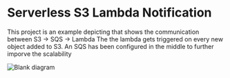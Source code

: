 # Serverless S3 Lambda Notification

This project is an example depicting that shows the communication between S3 -> SQS -> Lambda
The the lambda gets triggered on every new object added to S3. An SQS has been configured in the middle to further imporve the scalability

![Blank diagram](https://user-images.githubusercontent.com/28974282/152189334-490b4540-f157-4a01-a9a7-f85e5b9f0bfa.png)
